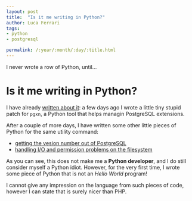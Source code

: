 ```yaml
---
layout: post
title:  "Is it me writing in Python?"
author: Luca Ferrari
tags:
- python
- postgresql

permalink: /:year/:month/:day/:title.html
---
```

I never wrote a row of Python, until...

# Is it me writing in Python?

I have already [written about it](https://fluca1978.github.io/2018/08/07/PostgreSQL-pgxnclient-patch.html): a few days ago I wrote a little tiny stupid patch for `pgxn`, a Python tool that helps managin PostgreSQL extensions.

After a couple of more days, I have written some other little pieces of Python for the same utility command:
- [getting the vesion number out of PostgreSQL](https://github.com/dvarrazzo/pgxnclient/pull/30)
- [handling I/O and permission problems on the filesystem](https://github.com/dvarrazzo/pgxnclient/pull/31)

As you can see, this does not make me a **Python developer**, and I do still consider myself a Python idiot. However, for the very first time, I wrote some piece of Python that is not an *Hello World* program!

I cannot give any impression on the language from such pieces of code, however I can state that is surely nicer than PHP.
